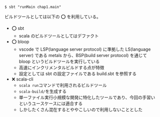 ```
$ sbt "runMain chap1.main"
```

ビルドツールとしては以下の ⭕️ を利用している。

- ⭕️ sbt
  - scala のビルドツールとしてはデファクト
- ⭕️ bloop
  - vscode で LSP(language server protocol) に準拠した LS(language server) である metals から、BSP(build server protocol) を通じて bloop というビルドツールを実行している
  - 高速にインクリメンタルビルドする点が特徴
  - 設定としては sbt の設定ファイルである build.sbt を参照する
- ❌️ scala-cli
  - `scala run`コマンドで利用されるビルドツール
  - `scala-build/`を生成する
  - 単一ファイル実行小規模な開発に特化したツールであり、今回の手習いというユースケースには適合する
  - しかしたくさん混在するとややこしいので利用しないこととした
